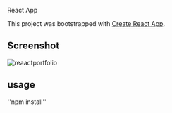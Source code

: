 React App

This project was bootstrapped with [Create React App](https://github.com/facebook/create-react-app).

## Screenshot

![reaactportfolio](https://user-images.githubusercontent.com/65461462/101843418-fe733780-3afe-11eb-9133-6f40030b34ea.PNG)

## usage

''npm install''
